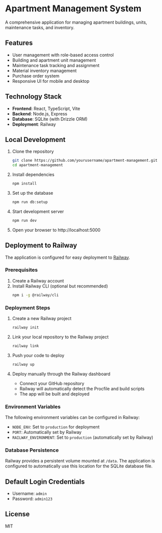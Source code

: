 # Apartment Management System

A comprehensive application for managing apartment buildings, units, maintenance tasks, and inventory.

## Features

- User management with role-based access control
- Building and apartment unit management
- Maintenance task tracking and assignment
- Material inventory management
- Purchase order system
- Responsive UI for mobile and desktop

## Technology Stack

- **Frontend**: React, TypeScript, Vite
- **Backend**: Node.js, Express
- **Database**: SQLite (with Drizzle ORM)
- **Deployment**: Railway

## Local Development

1. Clone the repository
   ```bash
   git clone https://github.com/yourusername/apartment-management.git
   cd apartment-management
   ```

2. Install dependencies
   ```bash
   npm install
   ```

3. Set up the database
   ```bash
   npm run db:setup
   ```

4. Start development server
   ```bash
   npm run dev
   ```

5. Open your browser to http://localhost:5000

## Deployment to Railway

The application is configured for easy deployment to [Railway](https://railway.app/).

### Prerequisites

1. Create a Railway account
2. Install Railway CLI (optional but recommended)
   ```bash
   npm i -g @railway/cli
   ```

### Deployment Steps

1. Create a new Railway project
   ```bash
   railway init
   ```

2. Link your local repository to the Railway project
   ```bash
   railway link
   ```

3. Push your code to deploy
   ```bash
   railway up
   ```

4. Deploy manually through the Railway dashboard
   - Connect your GitHub repository
   - Railway will automatically detect the Procfile and build scripts
   - The app will be built and deployed

### Environment Variables

The following environment variables can be configured in Railway:

- `NODE_ENV`: Set to `production` for deployment
- `PORT`: Automatically set by Railway
- `RAILWAY_ENVIRONMENT`: Set to `production` (automatically set by Railway)

### Database Persistence

Railway provides a persistent volume mounted at `/data`. The application is configured to automatically use this location for the SQLite database file.

## Default Login Credentials

- Username: `admin`
- Password: `admin123`

## License

MIT
